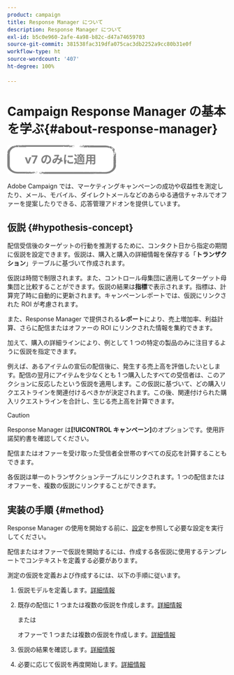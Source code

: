 ```yaml
---
product: campaign
title: Response Manager について
description: Response Manager について
exl-id: b5c0e960-2afe-4a98-b82c-d47a74659703
source-git-commit: 381538fac319dfa075cac3db2252a9cc80b31e0f
workflow-type: ht
source-wordcount: '407'
ht-degree: 100%

---
```


# Campaign Response Manager の基本を学ぶ{#about-response-manager}

![](../../assets/v7-only.svg)

Adobe Campaign では、マーケティングキャンペーンの成功や収益性を測定したり、メール、モバイル、ダイレクトメールなどのあらゆる通信チャネルでオファーを提案したりできる、応答管理アドオンを提供しています。

## 仮説 {#hypothesis-concept}

配信受信後のターゲットの行動を推測するために、コンタクト日から指定の期間に仮説を設定できます。仮説は、購入と購入の詳細情報を保存する「**トランザクション**」テーブルに基づいて作成されます。

仮説は時間で制限されます。また、コントロール母集団に適用してターゲット母集団と比較することができます。仮説の結果は&#x200B;**指標**&#x200B;で表示されます。指標は、計算完了時に自動的に更新されます。キャンペーンレポートでは、仮説にリンクされた ROI が考慮されます。

また、Response Manager で提供される&#x200B;**レポート**&#x200B;により、売上増加率、利益計算、さらに配信またはオファーの ROI にリンクされた情報を集約できます。

加えて、購入の詳細ラインにより、例として 1 つの特定の製品のみに注目するように仮説を指定できます。

例えば、あるアイテムの宣伝の配信後に、発生する売上高を評価したいとします。配信の翌月にアイテムを少なくとも 1 つ購入したすべての受信者は、このアクションに反応したという仮説を適用します。この仮説に基づいて、どの購入リクエストラインを関連付けるべきかが決定されます。この後、関連付けられた購入リクエストラインを合計し、生じる売上高を計算できます。

>[!CAUTION]
>
>Response Manager は&#x200B;**[!UICONTROL キャンペーン]**&#x200B;のオプションです。使用許諾契約書を確認してください。

配信またはオファーを受け取った受信者全世帯のすべての反応を計算することもできます。

各仮説は単一のトランザクションテーブルにリンクされます。1 つの配信またはオファーを、複数の仮説にリンクすることができます。

## 実装の手順 {#method}

Response Manager の使用を開始する前に、[設定](configuration.md)を参照して必要な設定を実行してください。

配信またはオファーで仮説を開始するには、作成する各仮説に使用するテンプレートでコンテキストを定義する必要があります。

測定の仮説を定義および作成するには、以下の手順に従います。

1. 仮説モデルを定義します。[詳細情報](hypothesis-templates.md#creating-a-hypothesis-model)
1. 既存の配信に 1 つまたは複数の仮説を作成します。[詳細情報](creating-hypotheses.md#referencing-a-hypothesis-in-a-campaign-delivery)

   または

   オファーで 1 つまたは複数の仮説を作成します。[詳細情報](creating-hypotheses.md#creating-a-hypothesis-on-an-offer)

1. 仮説の結果を確認します。[詳細情報](hypothesis-tracking.md)
1. 必要に応じて仮説を再度開始します。[詳細情報](creating-hypotheses.md#creating-a-hypothesis-on-the-fly-on-a-delivery)
